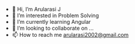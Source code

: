 - 👋 Hi, I’m Arularasi J
- 👀 I’m interested in Problem Solving
- 🌱 I’m currently learning Angular
- 💞️ I’m looking to collaborate on ...
- 📫 How to reach me arularasi2002@gmail.com

<!---
arularasi27/arularasi27 is a ✨ special ✨ repository because its `README.md` (this file) appears on your GitHub profile.
You can click the Preview link to take a look at your changes.
--->
